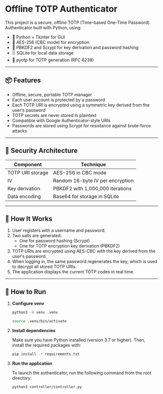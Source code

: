 # Offline TOTP Authenticator

This project is a secure, offline TOTP (Time-based One-Time Password) Authenticator built with Python, using:

- 🐍 Python + Tkinter for GUI
- 🔐 AES-256 (CBC mode) for encryption
- 🧂 PBKDF2 and Scrypt for key derivation and password hashing
- 🗄️ SQLite for local data storage
- 🔑 pyotp for TOTP generation (RFC 6238)

---

## 📦 Features

- Offline, secure, portable TOTP manager
- Each user account is protected by a password
- Each TOTP URI is encrypted using a symmetric key derived from the user's password
- TOTP secrets are never stored in plaintext
- Compatible with Google Authenticator-style URIs
- Passwords are stored using Scrypt for resistance against brute-force attacks

---

## 🔐 Security Architecture

| Component         | Technique                             |
|-------------------|----------------------------------------|
| TOTP URI storage  | AES-256 in CBC mode                    |
| IV                | Random 16-byte IV per encryption       |
| Key derivation    | PBKDF2 with 1,000,000 iterations       |
| Data encoding     | Base64 for storage in SQLite           |


---

## 🧠 How It Works

1. User registers with a username and password.
2. Two salts are generated:
   - One for password hashing (Scrypt)
   - One for TOTP encryption key derivation (PBKDF2)
3. TOTP URIs are encrypted using AES-CBC with the key derived from the user's password.
4. When logging in, the same password regenerates the key, which is used to decrypt all stored TOTP URIs.
5. The application displays the current TOTP codes in real time.

---

## 🚀 How to Run


1. **Configure venv**
    ```bash
   python3 -m venv .venv
   ```
   ```bash
   source .venv/bin/activate 
   ```
2. **Install dependencies**

   Make sure you have Python installed (version 3.7 or higher). Then, install the required packages with:

   ```bash
   pip install -r requirements.txt
    ```

3. **Run the application**

   To launch the authenticator, run the following command from the root directory:

   ```bash
   python3 controller/controller.py
   ```

